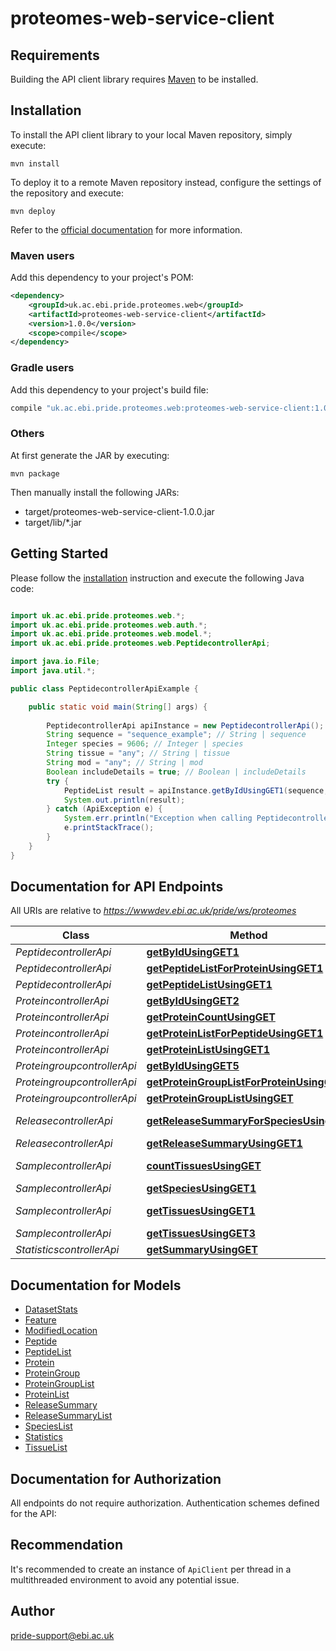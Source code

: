 # proteomes-web-service-client

## Requirements

Building the API client library requires [Maven](https://maven.apache.org/) to be installed.

## Installation

To install the API client library to your local Maven repository, simply execute:

```shell
mvn install
```

To deploy it to a remote Maven repository instead, configure the settings of the repository and execute:

```shell
mvn deploy
```

Refer to the [official documentation](https://maven.apache.org/plugins/maven-deploy-plugin/usage.html) for more information.

### Maven users

Add this dependency to your project's POM:

```xml
<dependency>
    <groupId>uk.ac.ebi.pride.proteomes.web</groupId>
    <artifactId>proteomes-web-service-client</artifactId>
    <version>1.0.0</version>
    <scope>compile</scope>
</dependency>
```

### Gradle users

Add this dependency to your project's build file:

```groovy
compile "uk.ac.ebi.pride.proteomes.web:proteomes-web-service-client:1.0.0"
```

### Others

At first generate the JAR by executing:

    mvn package

Then manually install the following JARs:

* target/proteomes-web-service-client-1.0.0.jar
* target/lib/*.jar

## Getting Started

Please follow the [installation](#installation) instruction and execute the following Java code:

```java

import uk.ac.ebi.pride.proteomes.web.*;
import uk.ac.ebi.pride.proteomes.web.auth.*;
import uk.ac.ebi.pride.proteomes.web.model.*;
import uk.ac.ebi.pride.proteomes.web.PeptidecontrollerApi;

import java.io.File;
import java.util.*;

public class PeptidecontrollerApiExample {

    public static void main(String[] args) {
        
        PeptidecontrollerApi apiInstance = new PeptidecontrollerApi();
        String sequence = "sequence_example"; // String | sequence
        Integer species = 9606; // Integer | species
        String tissue = "any"; // String | tissue
        String mod = "any"; // String | mod
        Boolean includeDetails = true; // Boolean | includeDetails
        try {
            PeptideList result = apiInstance.getByIdUsingGET1(sequence, species, tissue, mod, includeDetails);
            System.out.println(result);
        } catch (ApiException e) {
            System.err.println("Exception when calling PeptidecontrollerApi#getByIdUsingGET1");
            e.printStackTrace();
        }
    }
}

```

## Documentation for API Endpoints

All URIs are relative to *https://wwwdev.ebi.ac.uk/pride/ws/proteomes*

Class | Method | HTTP request | Description
------------ | ------------- | ------------- | -------------
*PeptidecontrollerApi* | [**getByIdUsingGET1**](docs/PeptidecontrollerApi.md#getByIdUsingGET1) | **GET** /peptide/{sequence} | getById
*PeptidecontrollerApi* | [**getPeptideListForProteinUsingGET1**](docs/PeptidecontrollerApi.md#getPeptideListForProteinUsingGET1) | **GET** /peptide/list/protein/{acc} | getPeptideListForProtein
*PeptidecontrollerApi* | [**getPeptideListUsingGET1**](docs/PeptidecontrollerApi.md#getPeptideListUsingGET1) | **GET** /peptide/list | getPeptideList
*ProteincontrollerApi* | [**getByIdUsingGET2**](docs/ProteincontrollerApi.md#getByIdUsingGET2) | **GET** /protein/{id} | getById
*ProteincontrollerApi* | [**getProteinCountUsingGET**](docs/ProteincontrollerApi.md#getProteinCountUsingGET) | **GET** /protein/count | getProteinCount
*ProteincontrollerApi* | [**getProteinListForPeptideUsingGET1**](docs/ProteincontrollerApi.md#getProteinListForPeptideUsingGET1) | **GET** /protein/list/peptide/{sequence} | getProteinListForPeptide
*ProteincontrollerApi* | [**getProteinListUsingGET1**](docs/ProteincontrollerApi.md#getProteinListUsingGET1) | **GET** /protein/list | getProteinList
*ProteingroupcontrollerApi* | [**getByIdUsingGET5**](docs/ProteingroupcontrollerApi.md#getByIdUsingGET5) | **GET** /group/{id} | getById
*ProteingroupcontrollerApi* | [**getProteinGroupListForProteinUsingGET**](docs/ProteingroupcontrollerApi.md#getProteinGroupListForProteinUsingGET) | **GET** /group/list/protein/{acc} | getProteinGroupListForProtein
*ProteingroupcontrollerApi* | [**getProteinGroupListUsingGET**](docs/ProteingroupcontrollerApi.md#getProteinGroupListUsingGET) | **GET** /group/list | getProteinGroupList
*ReleasecontrollerApi* | [**getReleaseSummaryForSpeciesUsingGET**](docs/ReleasecontrollerApi.md#getReleaseSummaryForSpeciesUsingGET) | **GET** /release/summary/species/{species} | getReleaseSummaryForSpecies
*ReleasecontrollerApi* | [**getReleaseSummaryUsingGET1**](docs/ReleasecontrollerApi.md#getReleaseSummaryUsingGET1) | **GET** /release/summary/list | getReleaseSummary
*SamplecontrollerApi* | [**countTissuesUsingGET**](docs/SamplecontrollerApi.md#countTissuesUsingGET) | **GET** /sample/tissues/count/species/{species} | countTissues
*SamplecontrollerApi* | [**getSpeciesUsingGET1**](docs/SamplecontrollerApi.md#getSpeciesUsingGET1) | **GET** /sample/species | getSpecies
*SamplecontrollerApi* | [**getTissuesUsingGET1**](docs/SamplecontrollerApi.md#getTissuesUsingGET1) | **GET** /sample/tissues/list/species/{species} | getTissues
*SamplecontrollerApi* | [**getTissuesUsingGET3**](docs/SamplecontrollerApi.md#getTissuesUsingGET3) | **GET** /sample/tissues/list | getTissues
*StatisticscontrollerApi* | [**getSummaryUsingGET**](docs/StatisticscontrollerApi.md#getSummaryUsingGET) | **GET** /stats/summary | getSummary


## Documentation for Models

 - [DatasetStats](docs/DatasetStats.md)
 - [Feature](docs/Feature.md)
 - [ModifiedLocation](docs/ModifiedLocation.md)
 - [Peptide](docs/Peptide.md)
 - [PeptideList](docs/PeptideList.md)
 - [Protein](docs/Protein.md)
 - [ProteinGroup](docs/ProteinGroup.md)
 - [ProteinGroupList](docs/ProteinGroupList.md)
 - [ProteinList](docs/ProteinList.md)
 - [ReleaseSummary](docs/ReleaseSummary.md)
 - [ReleaseSummaryList](docs/ReleaseSummaryList.md)
 - [SpeciesList](docs/SpeciesList.md)
 - [Statistics](docs/Statistics.md)
 - [TissueList](docs/TissueList.md)


## Documentation for Authorization

All endpoints do not require authorization.
Authentication schemes defined for the API:

## Recommendation

It's recommended to create an instance of `ApiClient` per thread in a multithreaded environment to avoid any potential issue.

## Author

pride-support@ebi.ac.uk

